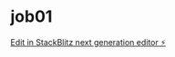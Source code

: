 # job01

[Edit in StackBlitz next generation editor ⚡️](https://stackblitz.com/~/github.com/taishokuanshindaiko/job01)